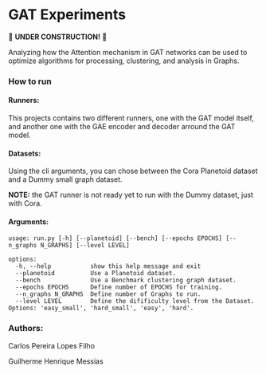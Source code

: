 # GAT Experiments

:construction: **UNDER CONSTRUCTION!** :construction:

Analyzing how the Attention mechanism in GAT networks can be used to optimize algorithms for processing, clustering, and analysis in Graphs.

### How to run

#### Runners:

This projects contains two different runners, one with the GAT model itself, and another one with the GAE encoder and decoder arround the GAT model.

#### Datasets:

Using the cli arguments, you can chose between the Cora Planetoid dataset and a Dummy small graph dataset.

**NOTE:** the GAT runner is not ready yet to run with the Dummy dataset, just with Cora.

#### Arguments:

```
usage: run.py [-h] [--planetoid] [--bench] [--epochs EPOCHS] [--n_graphs N_GRAPHS] [--level LEVEL]

options:
  -h, --help           show this help message and exit
  --planetoid          Use a Planetoid dataset.
  --bench              Use a Benchmark clustering graph dataset.
  --epochs EPOCHS      Define number of EPOCHS for training.
  --n_graphs N_GRAPHS  Define number of Graphs to run.
  --level LEVEL        Define the difificulty level from the Dataset. Options: 'easy_small', 'hard_small', 'easy', 'hard'.
```

### Authors:

Carlos Pereira Lopes Filho

Guilherme Henrique Messias
